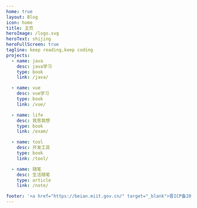```yaml
---
home: true
layout: Blog
icon: home
title: 主页
heroImage: /logo.svg
heroText: shijing
heroFullScreen: true
tagline: keep reading,keep coding
projects:
  - name: java
    desc: java学习
    type: book
    link: /java/

  - name: vue
    desc: vue学习
    type: book
    link: /vue/

  - name: life
    desc: 我思我想
    type: book
    link: /exam/

  - name: tool
    desc: 开发工具
    type: book
    link: /tool/

  - name: 随笔
    desc: 生活随笔
    type: article
    link: /note/

footer: '<a href="https://beian.miit.gov.cn/" target="_blank">晋ICP备2021007439号</a>'
---
```

